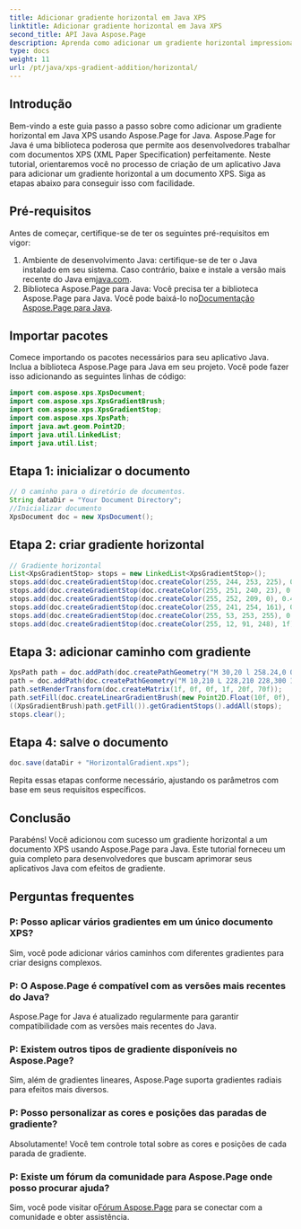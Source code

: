 ```yaml
---
title: Adicionar gradiente horizontal em Java XPS
linktitle: Adicionar gradiente horizontal em Java XPS
second_title: API Java Aspose.Page
description: Aprenda como adicionar um gradiente horizontal impressionante a documentos XPS em Java usando Aspose.Page. Siga nosso guia passo a passo para uma integração perfeita.
type: docs
weight: 11
url: /pt/java/xps-gradient-addition/horizontal/
---
```

## Introdução
Bem-vindo a este guia passo a passo sobre como adicionar um gradiente horizontal em Java XPS usando Aspose.Page for Java. Aspose.Page for Java é uma biblioteca poderosa que permite aos desenvolvedores trabalhar com documentos XPS (XML Paper Specification) perfeitamente.
Neste tutorial, orientaremos você no processo de criação de um aplicativo Java para adicionar um gradiente horizontal a um documento XPS. Siga as etapas abaixo para conseguir isso com facilidade.
## Pré-requisitos
Antes de começar, certifique-se de ter os seguintes pré-requisitos em vigor:
1. Ambiente de desenvolvimento Java: certifique-se de ter o Java instalado em seu sistema. Caso contrário, baixe e instale a versão mais recente do Java em[java.com](https://www.java.com).
2.  Biblioteca Aspose.Page para Java: Você precisa ter a biblioteca Aspose.Page para Java. Você pode baixá-lo no[Documentação Aspose.Page para Java](https://reference.aspose.com/page/java/).
## Importar pacotes
Comece importando os pacotes necessários para seu aplicativo Java. Inclua a biblioteca Aspose.Page para Java em seu projeto. Você pode fazer isso adicionando as seguintes linhas de código:
```java
import com.aspose.xps.XpsDocument;
import com.aspose.xps.XpsGradientBrush;
import com.aspose.xps.XpsGradientStop;
import com.aspose.xps.XpsPath;
import java.awt.geom.Point2D;
import java.util.LinkedList;
import java.util.List;
```
## Etapa 1: inicializar o documento
```java
// O caminho para o diretório de documentos.
String dataDir = "Your Document Directory";
//Inicializar documento
XpsDocument doc = new XpsDocument();
```
## Etapa 2: criar gradiente horizontal
```java
// Gradiente horizontal
List<XpsGradientStop> stops = new LinkedList<XpsGradientStop>();
stops.add(doc.createGradientStop(doc.createColor(255, 244, 253, 225), 0.0673828f));
stops.add(doc.createGradientStop(doc.createColor(255, 251, 240, 23), 0.314453f));
stops.add(doc.createGradientStop(doc.createColor(255, 252, 209, 0), 0.482422f));
stops.add(doc.createGradientStop(doc.createColor(255, 241, 254, 161), 0.634766f));
stops.add(doc.createGradientStop(doc.createColor(255, 53, 253, 255), 0.915039f));
stops.add(doc.createGradientStop(doc.createColor(255, 12, 91, 248), 1f));
```
## Etapa 3: adicionar caminho com gradiente
```java
XpsPath path = doc.addPath(doc.createPathGeometry("M 30,20 l 258.24,0 0,56.64 -258.24,0 Z"));
path = doc.addPath(doc.createPathGeometry("M 10,210 L 228,210 228,300 10,300"));
path.setRenderTransform(doc.createMatrix(1f, 0f, 0f, 1f, 20f, 70f));
path.setFill(doc.createLinearGradientBrush(new Point2D.Float(10f, 0f), new Point2D.Float(228f, 0f)));
((XpsGradientBrush)path.getFill()).getGradientStops().addAll(stops);
stops.clear();
```
## Etapa 4: salve o documento
```java
doc.save(dataDir + "HorizontalGradient.xps");
```
Repita essas etapas conforme necessário, ajustando os parâmetros com base em seus requisitos específicos.
## Conclusão
Parabéns! Você adicionou com sucesso um gradiente horizontal a um documento XPS usando Aspose.Page para Java. Este tutorial forneceu um guia completo para desenvolvedores que buscam aprimorar seus aplicativos Java com efeitos de gradiente.
## Perguntas frequentes
### P: Posso aplicar vários gradientes em um único documento XPS?
Sim, você pode adicionar vários caminhos com diferentes gradientes para criar designs complexos.
### P: O Aspose.Page é compatível com as versões mais recentes do Java?
Aspose.Page for Java é atualizado regularmente para garantir compatibilidade com as versões mais recentes do Java.
### P: Existem outros tipos de gradiente disponíveis no Aspose.Page?
Sim, além de gradientes lineares, Aspose.Page suporta gradientes radiais para efeitos mais diversos.
### P: Posso personalizar as cores e posições das paradas de gradiente?
Absolutamente! Você tem controle total sobre as cores e posições de cada parada de gradiente.
### P: Existe um fórum da comunidade para Aspose.Page onde posso procurar ajuda?
 Sim, você pode visitar o[Fórum Aspose.Page](https://forum.aspose.com/c/page/39) para se conectar com a comunidade e obter assistência.